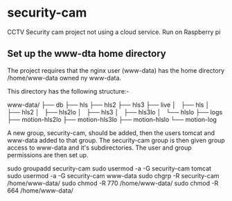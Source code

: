 # security-cam
CCTV Security cam project not using a cloud service. Run on Raspberry pi

## Set up the www-dta home directory
The project requires that the nginx user (www-data) has the home directory /home/www-data owned ny www-data.

This directory has the following structure:-

www-data/
├── db
├── hls
├── hls2
├── hls3
├── live
│   ├── hls
│   ├── hls2
│   ├── hls2lo
│   ├── hls3
│   ├── hls3lo
│   └── hlslo
├── logs
├── motion-hls2lo
├── motion-hls3lo
├── motion-hlslo
└── motion-log

A new group, security-cam, should be added, then the users tomcat and www-data added to that group. 
The security-cam group is then given group access to www-data and it's subdirectories. The user and group permissions are then set up.

 sudo groupadd security-cam
 sudo usermod -a -G security-cam tomcat 
 sudo usermod -a -G security-cam www-data 
 sudo chgrp -R security-cam /home/www-data/
 sudo chmod -R 770 /home/www-data/
 sudo chmod -R 664 /home/www-data/
 
